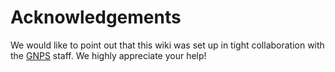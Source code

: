 # Acknowledgements

We would like to point out that this wiki was set up in tight collaboration with
the [GNPS](https://ccms-ucsd.github.io/GNPSDocumentation/) staff. We highly appreciate your help!
